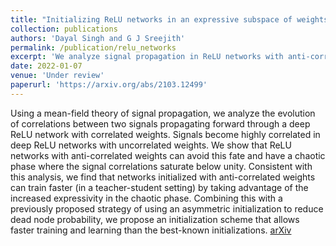 ```yaml
---
title: "Initializing ReLU networks in an expressive subspace of weights"
collection: publications
authors: 'Dayal Singh and G J Sreejith'
permalink: /publication/relu_networks
excerpt: 'We analyze signal propagation in ReLU networks with anti-correlated weights, and demonstrate that it has an prder-to-chaos phase transition, unlike the uncorrelated case. Furthermore, we demonstrate that ReLU networks initialized at this criticality train faster.'
date: 2022-01-07
venue: 'Under review'
paperurl: 'https://arxiv.org/abs/2103.12499'
---
```

Using a mean-field theory of signal propagation, we analyze the evolution of correlations between two signals propagating forward through a deep ReLU network with correlated weights. Signals become highly correlated in deep ReLU networks with uncorrelated weights. We show that ReLU networks with anti-correlated weights can avoid this fate and have a chaotic phase where the signal correlations saturate below unity. Consistent with this analysis, we find that networks initialized with anti-correlated weights can train faster (in a teacher-student setting) by taking advantage of the increased expressivity in the chaotic phase. Combining this with a previously proposed strategy of using an asymmetric initialization to reduce dead node probability, we propose an initialization scheme that allows faster training and learning than the best-known initializations.
[arXiv](https://arxiv.org/abs/2103.12499)
